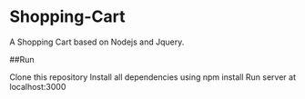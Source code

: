 # Shopping-Cart
A Shopping Cart based on Nodejs and Jquery.

##Run

Clone this repository
Install all dependencies using npm install
Run server at localhost:3000
